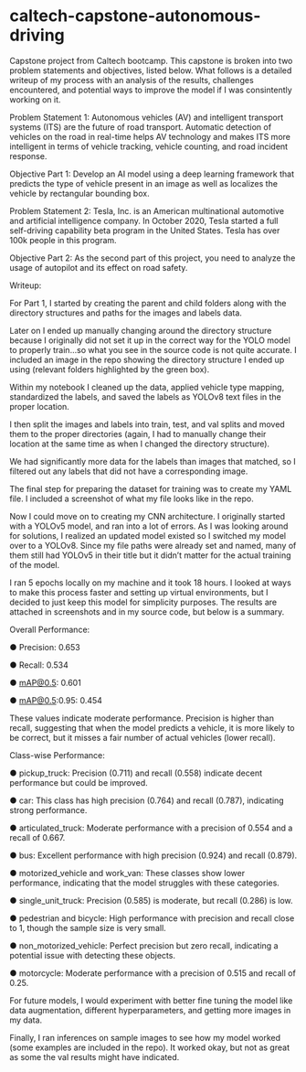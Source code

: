 # caltech-capstone-autonomous-driving
Capstone project from Caltech bootcamp. This capstone is broken into two problem statements and objectives, listed below. What follows is a detailed writeup of my process with an analysis of the results, challenges encountered, and potential ways to improve the model if I was consintently working on it.

Problem Statement 1: Autonomous vehicles (AV) and intelligent transport systems (ITS) are the future of road transport. Automatic detection of vehicles on the road in real-time helps AV technology and makes ITS more intelligent in terms of vehicle tracking, vehicle counting, and road incident response.

Objective Part 1: Develop an AI model using a deep learning framework that predicts the type of vehicle present in an image as well as localizes the vehicle by rectangular bounding box.

Problem Statement 2: Tesla, Inc. is an American multinational automotive and artificial intelligence company. In October 2020, Tesla started a full self-driving capability beta program in the United States. Tesla has over 100k people in this program.

Objective Part 2: As the second part of this project, you need to analyze the usage of autopilot and its effect on road safety.


Writeup:

For Part 1, I started by creating the parent and child folders along with the directory structures and paths for the images and labels data.

Later on I ended up manually changing around the directory structure because I originally did not set it up in the correct way for the YOLO model to properly train...so what you see in the source code is not quite accurate. I included an image in the repo showing the directory structure I ended up using (relevant folders highlighted by the green box).

Within my notebook I cleaned up the data, applied vehicle type mapping, standardized the labels, and saved the labels as YOLOv8 text files in the proper location.

I then split the images and labels into train, test, and val splits and moved them to the proper directories (again, I had to manually change their location at the same time as when I changed the directory structure).

We had significantly more data for the labels than images that matched, so I filtered out any labels that did not have a corresponding image.

The final step for preparing the dataset for training was to create my YAML file. I included a screenshot of what my file looks like in the repo.

Now I could move on to creating my CNN architecture. I originally started with a YOLOv5 model, and ran into a lot of errors. As I was looking around for solutions, I realized an updated model existed so I switched my model over to a YOLOv8. Since my file paths were already set and named, many of them still had YOLOv5 in their title but it didn’t matter for the actual training of the model.

I ran 5 epochs locally on my machine and it took 18 hours. I looked at ways to make this process faster and setting up virtual environments, but I decided to just keep this model for simplicity purposes. The results are attached in screenshots and in my source code, but below is a summary.

Overall Performance:

● Precision: 0.653

● Recall: 0.534

● mAP@0.5: 0.601

● mAP@0.5:0.95: 0.454

These values indicate moderate performance. Precision is higher than recall, suggesting that when the model predicts a vehicle, it is more likely to be correct, but it misses a fair number of actual vehicles (lower recall).
 
Class-wise Performance:

● pickup_truck: Precision (0.711) and recall (0.558) indicate decent performance but could be improved.

● car: This class has high precision (0.764) and recall (0.787), indicating strong performance.

● articulated_truck: Moderate performance with a precision of 0.554 and a recall of 0.667.

● bus: Excellent performance with high precision (0.924) and recall (0.879).

● motorized_vehicle and work_van: These classes show lower performance, indicating that the model struggles with these categories.

● single_unit_truck: Precision (0.585) is moderate, but recall (0.286) is low.

● pedestrian and bicycle: High performance with precision and recall close to 1, though the sample size is very small.

● non_motorized_vehicle: Perfect precision but zero recall, indicating a potential issue with detecting these objects.

● motorcycle: Moderate performance with a precision of 0.515 and recall of 0.25.

For future models, I would experiment with better fine tuning the model like data augmentation, different hyperparameters, and getting more images in my data.

Finally, I ran inferences on sample images to see how my model worked (some examples are included in the repo). It worked okay, but not as great as some the val results might have indicated.
